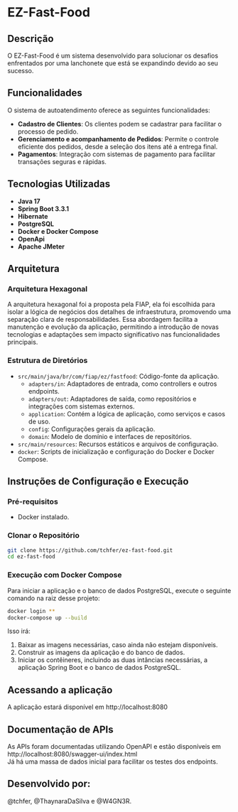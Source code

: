 # EZ-Fast-Food

## Descrição

O EZ-Fast-Food é um sistema desenvolvido para solucionar os desafios enfrentados por uma lanchonete que está se expandindo devido ao seu sucesso.

## Funcionalidades

O sistema de autoatendimento oferece as seguintes funcionalidades:

- **Cadastro de Clientes**: Os clientes podem se cadastrar para facilitar o processo de pedido.
- **Gerenciamento e acompanhamento de Pedidos**: Permite o controle eficiente dos pedidos, desde a seleção dos itens até a entrega final.
- **Pagamentos**: Integração com sistemas de pagamento para facilitar transações seguras e rápidas.

## Tecnologias Utilizadas

- **Java 17**
- **Spring Boot 3.3.1**
- **Hibernate**
- **PostgreSQL**
- **Docker e Docker Compose**
- **OpenApi**
- **Apache JMeter**

## Arquitetura

### Arquitetura Hexagonal

A arquitetura hexagonal foi a proposta pela FIAP, ela foi escolhida para isolar a lógica de negócios dos detalhes de infraestrutura, promovendo uma separação clara de responsabilidades. Essa abordagem facilita a manutenção e evolução da aplicação, permitindo a introdução de novas tecnologias e adaptações sem impacto significativo nas funcionalidades principais.

### Estrutura de Diretórios

- `src/main/java/br/com/fiap/ez/fastfood`: Código-fonte da aplicação.
  - `adapters/in`: Adaptadores de entrada, como controllers e outros endpoints.
  - `adapters/out`: Adaptadores de saída, como repositórios e integrações com sistemas externos.
  - `application`: Contém a lógica de aplicação, como serviços e casos de uso.
  - `config`: Configurações gerais da aplicação.
  - `domain`: Modelo de domínio e interfaces de repositórios.
- `src/main/resources`: Recursos estáticos e arquivos de configuração.
- `docker`: Scripts de inicialização e configuração do Docker e Docker Compose.

## Instruções de Configuração e Execução

### Pré-requisitos

- Docker instalado.

### Clonar o Repositório

```sh
git clone https://github.com/tchfer/ez-fast-food.git
cd ez-fast-food
```

### Execução com Docker Compose
Para iniciar a aplicação e o banco de dados PostgreSQL, execute o seguinte comando na raiz desse projeto:

```sh
docker login **
docker-compose up --build
```

Isso irá:

1. Baixar as imagens necessárias, caso ainda não estejam disponíveis.
2. Construir as imagens da aplicação e do banco de dados.
3. Iniciar os contêineres, incluindo as duas intâncias necessárias, a aplicação Spring Boot e o banco de dados PostgreSQL.

## Acessando a aplicação
A aplicação estará disponível em http://localhost:8080

## Documentação de APIs
As APIs foram documentadas utilizando OpenAPI e estão disponíveis em http://localhost:8080/swagger-ui/index.html<br>
Já há uma massa de dados inicial para facilitar os testes dos endpoints.

## Desenvolvido por:
@tchfer, @ThaynaraDaSilva e @W4GN3R.
